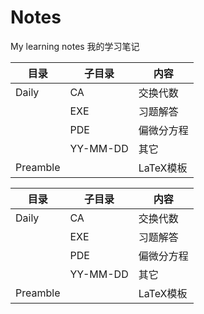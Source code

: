 # Notes
My learning notes 
我的学习笔记

|目录 | 子目录 | 内容 |
|-----|-------|-----|
|Daily | CA    |交换代数|
|     |EXE    |习题解答|
|     |PDE    |偏微分方程|
|     |YY-MM-DD|其它|
|Preamble| |LaTeX模板|




|目录 | 子目录 | 内容 |
|-----|-------|-----|
|Daily | CA    |交换代数|
|     |EXE    |习题解答|
|     |PDE    |偏微分方程|
|     |YY-MM-DD|其它|
|Preamble| |LaTeX模板|

